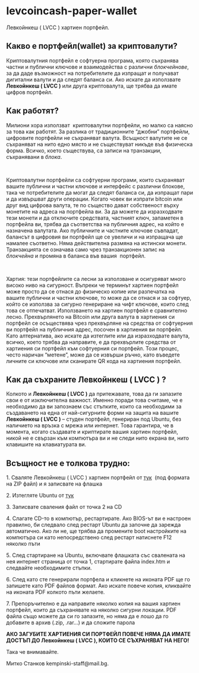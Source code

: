# levcoincash-paper-wallet
Левкойнкеш ( LVCC ) хартиен портфейл.
<div class="content">
<h2><strong>Какво е портфейл(wallet) </strong><strong> за криптовалути?</strong></h2>
<p>Криптовалутния портфейл е софтуерна програма, която съхранява частни и публични ключове и взаимодейства с различни <em>блокчейнове</em>, за да даде възможност на потребителите да изпращат и получават дигитални валути и да следят баланса си. Ако искате да използвате <strong>Левкойнкеш ( LVCC )</strong> или друга криптовалута, ще трябва да имате цифров портфейл.</p>
<h2><strong>Как работят?</strong></h2>
<p>Милиони хора използват&nbsp; криптовалутни портфейли, но малко са наясно за това как работят. За разлика от традиционните “джобни” портфейли, цифровите портфейли не съхраняват валута. Всъщност валутите не се съхраняват на нито едно място и не съществуват никъде във физическа форма. Всичко, което съществува, са записи на транзакции, съхранявани в <em>блока</em>.</p>
<p>&nbsp;</p>
<p>Криптовалутни портфейли са софтуерни програми, които съхраняват вашите публични и частни ключове и интерфейс с различни блокове, така че потребителите да могат да следят баланса си, да изпращат пари и да извършват други операции. Когато човек ви изпрати bitcoin или друг вид цифрова валута, те по същество дават собственост върху монетите на адреса на портфейла ви. За да можете да изразходвате тези монети и да отключите средствата, частният ключ, запаметен в портфейла ви, трябва да съответства на публичния адрес, на който е назначена валутата. Ако публичните и частните ключове съвпадат, балансът в цифровия ви портфейл ще се увеличи и на изпращача ще намалее съответно. Няма действителна размяна на истински монети. Транзакцията се означава само чрез транзакционен запис на <em>блокчейна</em> и промяна в баланса във вашия&nbsp; портфейл.</p>
<p>&nbsp;</p>
<p>Хартия: тези портфейлите са лесни за използване и осигуряват много високо ниво на сигурност. Въпреки че терминът хартиен портфейл може просто да се отнася до физическо копие или разпечатка на вашите публични и частни ключове, то може да се отнася и за софтуер, който се използва за сигурно генериране на чифт ключове, които след това се отпечатват. Използването на хартиен портфейл е сравнително лесно. Прехвърлянето на Bitcoin или друга валута в хартиения си портфейл се осъществява чрез прехвърляне на средства от софтуерния ви портфейл на публичния адрес, посочен в хартиения ви портфейл. Като алтернатива, ако искате да изтеглите или да изразходвате валута, всичко, което трябва да направите, е да прехвърлите средства от хартиения си портфейл към софтуерния си портфейл. Този процес, често наричан “метене”, може да се извърши ръчно, като въведете личните си ключове или сканирате QR кода на хартиения портфейл.</p>
<h2><strong>Как да съхраните <strong>Левкойнкеш ( LVCC )</strong> ?</strong></h2>
<p>Колкото и <strong>Левкойнкеш ( LVCC )</strong>  да притежавате, това да ги запазите свои е от изключителна важност. Именно поради това считаме, че е необходимо да ви запознаем със стъпките, които са необходими за създаването на една от най-сигурните форми на защита на вашите <strong>Левкойнкеш ( LVCC )</strong>  – студен портфейл, генериран под Ubuntu, без наличието на връзка с мрежа или интернет. Това гарантира, че в момента, когато създавате и криптирате вашия хартиен портфейл, никой не е свързан към компютъра ви и не следи нито екрана ви, нито клавишите на клавиатурата ви.</p>
<h2><strong>Всъщност не е толкова трудно:</strong></h2>
<p>1. Сваляте Левкойнкеш ( LVCC ) хартиен портфейл от <a title="github.com zipped" href="https://github.com/topavanta/levcoincash-paper-wallet/archive/master.zip" target="_blank">тук</a>&nbsp; (под формата на ZIP файл) и я записвате на флашка</p>
<p>2. Изтегляте Ubuntu от <a title="Ubuntu download" href="http://www.ubuntu.com/download/desktop" target="_blank">тук</a></p>
<p>3. Записвате сваления файл от точка 2 на CD</p>
<p>4. Слагате CD-то в компютър, рестартирате. Ако BIOS-ът ви е настроен правилно, би следвало след рестарт Ubuntu да започне да зарежда автоматично. Ако ли не, ще трябва да промените boot настройките на компютъра си като непосредствено след рестарт натиснете F12 няколко пъти</p>
<p>5. След стартиране на Ubuntu, включвате флашката със свалената на нея интернет страница от точка 1, стартирате файла index.htm и следвайте необходимите стъпки.</p>
<p>6. След като сте генерирали портфела и кликнете на иконата PDF ще го запишете като PDF файлов формат. Ако искате повече копия, кликвайте на иконата PDF колкото пъти желаете.</p>
<p>7. Препоръчително е да направите няколко копия на вашия хартиен портфейл, които да съхранявате на няколко сигурни локации. PDF файла също можете да си го запазите, но няма да е лошо да го добавите в архив (.zip, .rar…) и да сложите парола</p>
<p><strong>АКО ЗАГУБИТЕ ХАРТИЕНИЯ СИ ПОРТФЕЙЛ ПОВЕЧЕ НЯМА ДА ИМАТЕ ДОСТЪП ДО Левкойнкеш ( LVCC ), КОИТО СЕ СЪХРАНЯВАТ НА НЕГО!</strong></p>
<p>Така че внимавайте.</p>
<p>Митко Станков kempinski-staff@mail.bg.</p>
<div class="clear"></div></div>

